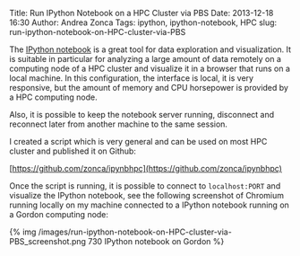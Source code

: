 Title: Run IPython Notebook on a HPC Cluster via PBS
Date: 2013-12-18 16:30
Author: Andrea Zonca
Tags: ipython, ipython-notebook, HPC
slug: run-ipython-notebook-on-HPC-cluster-via-PBS

The [IPython notebook](http://ipython.org/notebook.html) is a great tool for data exploration
and visualization.
It is suitable in particular for analyzing a large amount of data remotely on a computing node
of a HPC cluster and visualize it in a browser that runs on a local machine.
In this configuration, the interface is local, it is very responsive, but the amount of memory
and CPU horsepower is provided by a HPC computing node.

Also, it is possible to keep the notebook server running, disconnect and reconnect later from
another machine to the same session.

I created a script which is very general and can be used on most HPC cluster and published it on Github:

[https://github.com/zonca/ipynbhpc](https://github.com/zonca/ipynbhpc)

Once the script is running, it is possible to connect to `localhost:PORT` and visualize the 
IPython notebook, see the following screenshot of Chromium running locally on my machine
connected to a IPython notebook running on a Gordon computing node:

{% img /images/run-ipython-notebook-on-HPC-cluster-via-PBS_screenshot.png 730 IPython notebook on Gordon %}
